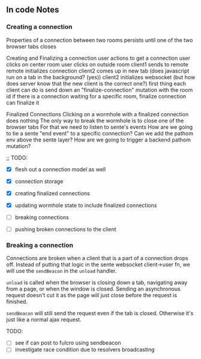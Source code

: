 ## In code Notes
### Creating a connection
Properties of a connection
between two rooms
persists until one of the two browser tabs closes

Creating and Finalizing a connection
user actions to get a connection
user clicks on center room
user clicks on outside room
  client1 sends to remote
  remote initializes connection
  client2 comes up in new tab (does javascript run on a tab in the background? (yes))
  client2 initializes websocket (but how does server know that the new client is the correct one?)
    first thing each client can do is send down an "finalize-connection" mutation with the room id
    if there is a connection waiting for a specific room, finalize connection can finalize it

Finalized Connections
Clicking on a wormhole with a finalized connection does nothing
The only way to break the wormhole is to close one of the browser tabs
For that we need to listen to sente's events
How are we going to tie a sente "end event" to a specific connection?
  Can we add the pathom env above the sente layer?
How are we going to trigger a backend pathom mutation?
 


;; TODO:
- [x] flesh out a connection model as well
- [x] connection storage
- [x] creating finalized connections
- [x] updating wormhole state to include finalized connections
- [ ] breaking connections
- [ ] pushing broken connections to the client


### Breaking a connection
Connections are broken when a client that is a part of a connection drops off. Instead of putting that logic in the sente websocket client->user fn, we will use the `sendBeacon` in the `unload` handler. 

`unload` is called when the browser is closing down a tab, navigating away from a page, or when the window is closed. Sending an asynchronous request doesn't cut it as the page will just close before the request is finished.

`sendBeacon` will still send the request even if the tab is closed. Otherwise it's just like a normal ajax request.

TODO:
- [ ] see if can post to fulcro using sendbeacon
- [ ] investigate race condition due to resolvers broadcasting
